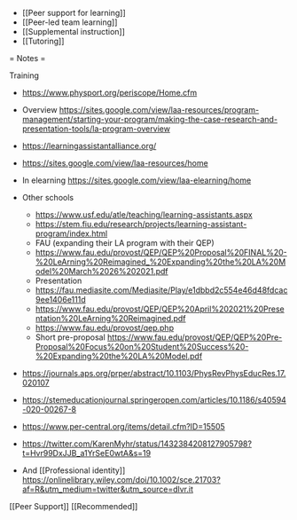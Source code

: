 - [[Peer support for learning]]
- [[Peer-led team learning]]
- [[Supplemental instruction]]
- [[Tutoring]]

= Notes =

Training

- https://www.physport.org/periscope/Home.cfm

- Overview https://sites.google.com/view/laa-resources/program-management/starting-your-program/making-the-case-research-and-presentation-tools/la-program-overview
- https://learningassistantalliance.org/
- https://sites.google.com/view/laa-resources/home
- In elearning https://sites.google.com/view/laa-elearning/home
- Other schools
	-  https://www.usf.edu/atle/teaching/learning-assistants.aspx
	-  https://stem.fiu.edu/research/projects/learning-assistant-program/index.html
	-  FAU (expanding their LA program with their QEP)
	-  https://www.fau.edu/provost/QEP/QEP%20Proposal%20FINAL%20-%20LeArning%20Reimagined_%20Expanding%20the%20LA%20Model%20March%2026%202021.pdf
	-  Presentation
	-  https://fau.mediasite.com/Mediasite/Play/e1dbbd2c554e46d48fdcac9ee1406e111d
	-  https://www.fau.edu/provost/QEP/QEP%20April%202021%20Presentation%20LeArning%20Reimagined.pdf
	-  https://www.fau.edu/provost/qep.php
	-  Short pre-proposal https://www.fau.edu/provost/QEP/QEP%20Pre-Proposal%20Focus%20on%20Student%20Success%20-%20Expanding%20the%20LA%20Model.pdf

- https://journals.aps.org/prper/abstract/10.1103/PhysRevPhysEducRes.17.020107

- https://stemeducationjournal.springeropen.com/articles/10.1186/s40594-020-00267-8
- https://www.per-central.org/items/detail.cfm?ID=15505

- https://twitter.com/KarenMyhr/status/1432384208127905798?t=Hvr99DxJJB_a1YrSeE0wtA&s=19

- And [[Professional identity]] https://onlinelibrary.wiley.com/doi/10.1002/sce.21703?af=R&utm_medium=twitter&utm_source=dlvr.it

[[Peer Support]] [[Recommended]]
